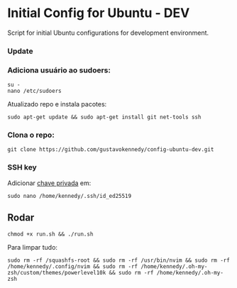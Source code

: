 # Initial Config for Ubuntu - DEV
Script for initial Ubuntu configurations for development environment.

### Update

### Adiciona usuário ao sudoers:
 
```
su -
nano /etc/sudoers
```
Atualizado repo e instala pacotes:

```
sudo apt-get update && sudo apt-get install git net-tools ssh
```

### Clona o repo:
 
```
git clone https://github.com/gustavokennedy/config-ubuntu-dev.git
```

### SSH key

Adicionar [chave privada](https://github.com/gustavokennedy/ssh-pk) em:

```
sudo nano /home/kennedy/.ssh/id_ed25519
```

## Rodar

```
chmod +x run.sh && ./run.sh
```


Para limpar tudo:

```
sudo rm -rf /squashfs-root && sudo rm -rf /usr/bin/nvim && sudo rm -rf /home/kennedy/.config/nvim && sudo rm -rf /home/kennedy/.oh-my-zsh/custom/themes/powerlevel10k && sudo rm -rf /home/kennedy/.oh-my-zsh
```
